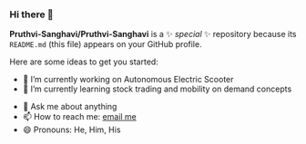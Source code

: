 ### Hi there 👋


**Pruthvi-Sanghavi/Pruthvi-Sanghavi** is a ✨ _special_ ✨ repository because its `README.md` (this file) appears on your GitHub profile.

Here are some ideas to get you started:

- 🔭 I’m currently working on Autonomous Electric Scooter
- 🌱 I’m currently learning stock trading and mobility on demand concepts
<!-- - 👯 I’m looking to collaborate on--> 
<!-- - 🤔 I’m looking for help with ...-->
- 💬 Ask me about anything
- 📫 How to reach me: [email me](pruthvisanghavi1997@gmail.com)
- 😄 Pronouns: He, Him, His
<!-- - ⚡ Fun fact: ...-->

